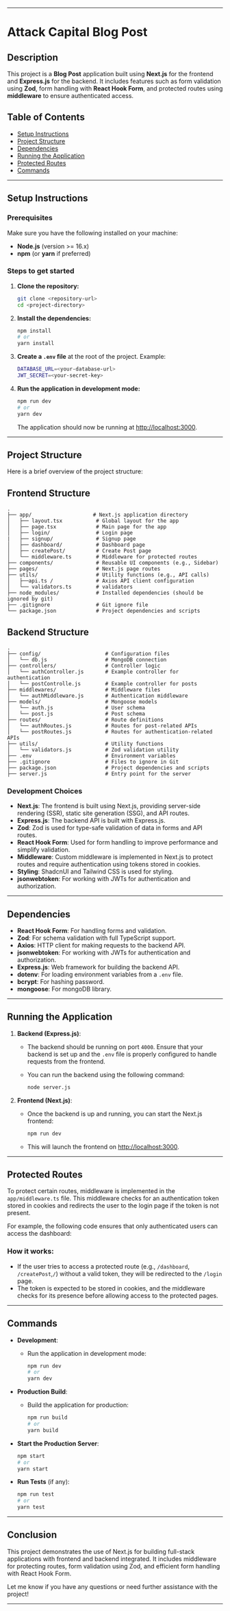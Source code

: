 

---

# Attack Capital Blog Post

## Description
This project is a **Blog Post** application built using **Next.js** for the frontend and **Express.js** for the backend. It includes features such as form validation using **Zod**, form handling with **React Hook Form**, and protected routes using **middleware** to ensure authenticated access.

## Table of Contents
- [Setup Instructions](#setup-instructions)
- [Project Structure](#project-structure)
- [Dependencies](#dependencies)
- [Running the Application](#running-the-application)
- [Protected Routes](#protected-routes)
- [Commands](#commands)

---

## Setup Instructions

### Prerequisites
Make sure you have the following installed on your machine:
- **Node.js** (version >= 16.x)
- **npm** (or **yarn** if preferred)

### Steps to get started

1. **Clone the repository:**

   ```bash
   git clone <repository-url>
   cd <project-directory>
   ```

2. **Install the dependencies:**

   ```bash
   npm install
   # or
   yarn install
   ```

3. **Create a `.env` file** at the root of the project. Example:

   ```bash
   DATABASE_URL=<your-database-url>
   JWT_SECRET=<your-secret-key>
   ```

4. **Run the application in development mode:**

   ```bash
   npm run dev
   # or
   yarn dev
   ```

   The application should now be running at [http://localhost:3000](http://localhost:3000).

---

## Project Structure

Here is a brief overview of the project structure:

## Frontend Structure

```
.
├── app/                    # Next.js application directory
│   ├── layout.tsx           # Global layout for the app
│   ├── page.tsx             # Main page for the app
│   ├── login/               # Login page
|   ├── signup/              # Signup page
│   ├── dashboard/           # Dashboard page
│   ├── createPost/          # Create Post page
│   └── middleware.ts        # Middleware for protected routes
├── components/              # Reusable UI components (e.g., Sidebar)
├── pages/                   # Next.js page routes
├── utils/                   # Utility functions (e.g., API calls)
│   ├──api.ts /              # Axios API client configuration
│   └── validators.ts        # validators
├── node_modules/            # Installed dependencies (should be ignored by git)
├── .gitignore               # Git ignore file
└── package.json             # Project dependencies and scripts
```

## Backend Structure

```
.
├── config/                     # Configuration files
│   └── db.js                   # MongoDB connection
├── controllers/                # Controller logic
│   └── authController.js       # Example controller for authentication
│   └── postControlle.js        # Example controller for posts
├── middlewares/                # Middleware files
│   └── authMiddleware.js       # Authentication middleware
├── models/                     # Mongoose models
│   └── auth.js                 # User schema
│   └── post.js                 # Post schema
├── routes/                     # Route definitions
│   └── authRoutes.js           # Routes for post-related APIs
│   └── postRoutes.js           # Routes for authentication-related APIs
├── utils/                      # Utility functions
│   └── validators.js           # Zod validation utility
├── .env                        # Environment variables
├── .gitignore                  # Files to ignore in Git
├── package.json                # Project dependencies and scripts
├── server.js                   # Entry point for the server
```

### Development Choices

- **Next.js**: The frontend is built using Next.js, providing server-side rendering (SSR), static site generation (SSG), and API routes.
- **Express.js**: The backend API is built with Express.js.
- **Zod**: Zod is used for type-safe validation of data in forms and API routes.
- **React Hook Form**: Used for form handling to improve performance and simplify validation.
- **Middleware**: Custom middleware is implemented in Next.js to protect routes and require authentication using tokens stored in cookies.
- **Styling**: ShadcnUI and Tailwind CSS is used for styling.
- **jsonwebtoken**: For working with JWTs for authentication and authorization.
---

## Dependencies

- **React Hook Form**: For handling forms and validation.
- **Zod**: For schema validation with full TypeScript support.
- **Axios**: HTTP client for making requests to the backend API.
- **jsonwebtoken**: For working with JWTs for authentication and authorization.
- **Express.js**: Web framework for building the backend API.
- **dotenv**: For loading environment variables from a `.env` file.
- **bcrypt**: For hashing password.
- **mongoose**: For mongoDB library.

---

## Running the Application

1. **Backend (Express.js)**:
   - The backend should be running on port `4000`. Ensure that your backend is set up and the `.env` file is properly configured to handle requests from the frontend.
   - You can run the backend using the following command:
     
     ```bash
     node server.js
     ```

2. **Frontend (Next.js)**:
   - Once the backend is up and running, you can start the Next.js frontend:
     
     ```bash
     npm run dev
     ```

   - This will launch the frontend on [http://localhost:3000](http://localhost:3000).

---

## Protected Routes

To protect certain routes, middleware is implemented in the `app/middleware.ts` file. This middleware checks for an authentication token stored in cookies and redirects the user to the login page if the token is not present.

For example, the following code ensures that only authenticated users can access the dashboard:


### How it works:
- If the user tries to access a protected route (e.g., `/dashboard`, `/createPost`,`/`) without a valid token, they will be redirected to the `/login` page.
- The token is expected to be stored in cookies, and the middleware checks for its presence before allowing access to the protected pages.

---

## Commands

- **Development**:
  - Run the application in development mode:
  
    ```bash
    npm run dev
    # or
    yarn dev
    ```

- **Production Build**:
  - Build the application for production:
  
    ```bash
    npm run build
    # or
    yarn build
    ```

- **Start the Production Server**:
  
    ```bash
    npm start
    # or
    yarn start
    ```

- **Run Tests** (if any):
  
    ```bash
    npm run test
    # or
    yarn test
    ```

---

## Conclusion

This project demonstrates the use of Next.js for building full-stack applications with frontend and backend integrated. It includes middleware for protecting routes, form validation using Zod, and efficient form handling with React Hook Form. 

Let me know if you have any questions or need further assistance with the project!

--- 

